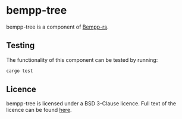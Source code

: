 # bempp-tree

bempp-tree is a component of [Bempp-rs](https://github.com/bempp/bempp-rs).

## Testing
The functionality of this component can be tested by running:
```bash
cargo test
```

## Licence
bempp-tree is licensed under a BSD 3-Clause licence. Full text of the licence can be found [here](../LICENSE.md).
